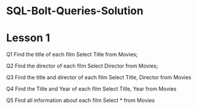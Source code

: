 # SQL-Bolt-Queries-Solution 
# Lesson 1
Q1 Find the title of each film
Select Title from Movies;

Q2 Find the director of each film
Select Director from Movies;

Q3 Find the title and director of each film
Select Title, Director from Movies

Q4 Find the Title and Year of each film
Select Title, Year from Movies

Q5 Find all information about each film
Select * from Movies
